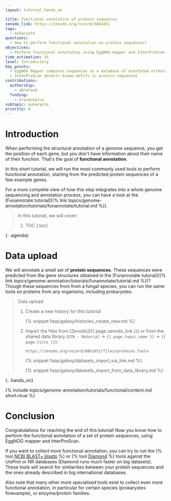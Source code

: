 ```yaml
---
layout: tutorial_hands_on

title: Functional annotation of protein sequences
zenodo_link: https://zenodo.org/record/6861851
tags:
  - eukaryote
questions:
  - How to perform functional annotation on protein sequences?
objectives:
  - Perform functional annotation using EggNOG-mapper and InterProScan
time_estimation: 1h
level: Introductory
key_points:
  - EggNOG Mapper compares sequences to a database of annotated orthologous sequences
  - InterProScan detects known motifs in protein sequences
contributions:
  authorship:
    - abretaud
  funding:
    - erasmusplus
subtopic: eukaryote
priority: 6
---
```



# Introduction

When performing the structural annotation of a genome sequence, you get the position of each gene, but you don't have information about their name of their function. That's the goal of **functional annotation**.

In this short tutorial, we will run the most commonly used tools to perform functional annotation, starting from the predicted protein sequences of a few example genes.

For a more complete view of how this step integrates into a whole genome sequencing and annotation process, you can have a look at the [Funannotate tutorial]({% link topics/genome-annotation/tutorials/funannotate/tutorial.md %}).

> <agenda-title></agenda-title>
>
> In this tutorial, we will cover:
>
> 1. TOC
> {:toc}
>
{: .agenda}

# Data upload

We will annotate a small set of **protein sequences**. These sequences were predicted from the gene structures obtained in the [Funannotate tutorial]({% link topics/genome-annotation/tutorials/funannotate/tutorial.md %})? Though these sequences from from a fungal species, you can run the same tools on proteins from any organisms, including prokaryotes.

> <hands-on-title>Data upload</hands-on-title>
>
> 1. Create a new history for this tutorial
>
>    {% snippet faqs/galaxy/histories_create_new.md %}
>
> 2. Import the files from [Zenodo]({{ page.zenodo_link }}) or from
>    the shared data library (`GTN - Material` -> `{{ page.topic_name }}`
>     -> `{{ page.title }}`):
>
>    ```
>    https://zenodo.org/record/6861851/files/proteins.fasta
>    ```
>
>    {% snippet faqs/galaxy/datasets_import_via_link.md %}
>
>    {% snippet faqs/galaxy/datasets_import_from_data_library.md %}
>
{: .hands_on}

{% include topics/genome-annotation/tutorials/functional/content.md short=true %}

# Conclusion

Congratulations for reaching the end of this tutorial! Now you know how to perform the functional annotation of a set of protein sequences, using EggNOG mapper and InterProScan.

If you want to collect more functional annotation, you can try to run the {% tool [NCBI BLAST+ blastp](toolshed.g2.bx.psu.edu/repos/devteam/ncbi_blast_plus/ncbi_blastp_wrapper/2.10.1+galaxy2) %} or {% tool [Diamond](toolshed.g2.bx.psu.edu/repos/bgruening/diamond/bg_diamond/2.0.15+galaxy0) %} tools against the UniProt or NR databases (Diamond runs much faster on big datasets). These tools will search for similarities between your protein sequences and the ones already described in big international databases.

Also note that many other more specialised tools exist to collect even more functional annotation, in particular for certain species (prokaryotes forexample), or enzyme/protein families.
